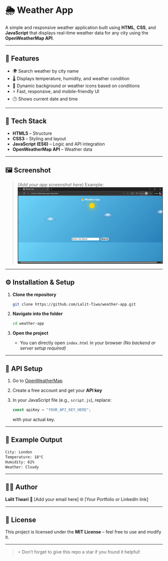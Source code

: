 # 🌦️ Weather App

A simple and responsive weather application built using **HTML**, **CSS**, and **JavaScript** that displays real-time weather data for any city using the **OpenWeatherMap API**.

---


## 🚀 Features

* 🌍 Search weather by city name
* 🌡️ Displays temperature, humidity, and weather condition
* 🌈 Dynamic background or weather icons based on conditions
* ⚡ Fast, responsive, and mobile-friendly UI
* 🕒 Shows current date and time

---

## 🧰 Tech Stack

* **HTML5** – Structure
* **CSS3** – Styling and layout
* **JavaScript (ES6)** – Logic and API integration
* **OpenWeatherMap API** – Weather data

---

## 🖼️ Screenshot

> *(Add your app screenshot here)*
> Example:
> ![App Screenshot](assets/weather.png)

---

## ⚙️ Installation & Setup

1. **Clone the repository**

   ```bash
   git clone https://github.com/Lalit-Tiwa/weather-app.git
   ```
2. **Navigate into the folder**

   ```bash
   cd weather-app
   ```
3. **Open the project**

   * You can directly open `index.html` in your browser
     *(No backend or server setup required)*

---

## 🔑 API Setup

1. Go to [OpenWeatherMap](https://openweathermap.org/api)
2. Create a free account and get your **API key**
3. In your JavaScript file (e.g., `script.js`), replace:

   ```js
   const apiKey = "YOUR_API_KEY_HERE";
   ```

   with your actual key.

---

## 🧪 Example Output

```
City: London
Temperature: 18°C
Humidity: 62%
Weather: Cloudy
```

---

## 🧑‍💻 Author

**Lalit Tiwari**
📧 [Add your email here]
🌐 [Your Portfolio or LinkedIn link]

---

## 📝 License

This project is licensed under the **MIT License** – feel free to use and modify it.

---

> ⭐ Don’t forget to give this repo a star if you found it helpful!



